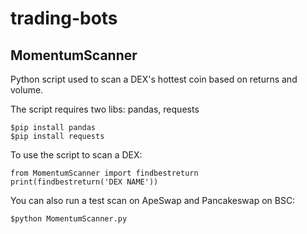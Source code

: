 # trading-bots

## MomentumScanner
Python script used to scan a DEX's hottest coin based on returns and volume.

The script requires two libs: pandas, requests
```
$pip install pandas
$pip install requests
```
To use the script to scan a DEX: 
```
from MomentumScanner import findbestreturn
print(findbestreturn('DEX NAME'))
```

You can also run a test scan on ApeSwap and Pancakeswap on BSC:
```
$python MomentumScanner.py
```
